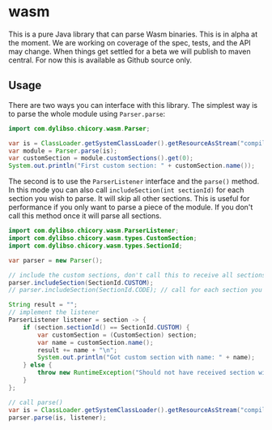 # wasm

This is a pure Java library that can parse Wasm binaries. This is in alpha at the moment.
We are working on coverage of the spec, tests, and the API may change. When things get settled
for a beta we will publish to maven central. For now this is available as Github source only.

## Usage

There are two ways you can interface with this library. The simplest way is to parse the whole
module using `Parser.parse`:

<!--
```java
//DEPS com.dylibso.chicory:wasm-corpus:999-SNAPSHOT
//DEPS com.dylibso.chicory:wasm:999-SNAPSHOT
```
-->

<!--
```java
var readmeResults = "readmes/wasm/current";
new File(readmeResults).mkdirs();

public void writeResultFile(String name, String content) throws Exception {
  FileWriter fileWriter = new FileWriter(new File(".").toPath().resolve(readmeResults).resolve(name).toFile());
  PrintWriter printWriter = new PrintWriter(fileWriter);
  printWriter.print(content);
  printWriter.flush();
  printWriter.close();
}
```
-->

```java
import com.dylibso.chicory.wasm.Parser;

var is = ClassLoader.getSystemClassLoader().getResourceAsStream("compiled/count_vowels.rs.wasm");
var module = Parser.parse(is);
var customSection = module.customSections().get(0);
System.out.println("First custom section: " + customSection.name());
```

<!--
```java
writeResultFile("parser-base.result", customSection.name() + "\n");
```
-->

The second is to use the `ParserListener` interface and the `parse()` method. In this mode you can also call
`includeSection(int sectionId)` for each section you wish to parse. It will skip all other
sections. This is useful for performance if you only want to parse a piece of the module.
If you don't call this method once it will parse all sections.

```java
import com.dylibso.chicory.wasm.ParserListener;
import com.dylibso.chicory.wasm.types.CustomSection;
import com.dylibso.chicory.wasm.types.SectionId;

var parser = new Parser();

// include the custom sections, don't call this to receive all sections
parser.includeSection(SectionId.CUSTOM);
// parser.includeSection(SectionId.CODE); // call for each section you want

String result = "";
// implement the listener
ParserListener listener = section -> {
    if (section.sectionId() == SectionId.CUSTOM) {
        var customSection = (CustomSection) section;
        var name = customSection.name();
        result += name + "\n";
        System.out.println("Got custom section with name: " + name);
    } else {
        throw new RuntimeException("Should not have received section with id: " + section.sectionId());
    }
};

// call parse()
var is = ClassLoader.getSystemClassLoader().getResourceAsStream("compiled/count_vowels.rs.wasm");
parser.parse(is, listener);
```
<!--
```java
writeResultFile("parser-listener.result", result);
```
-->
